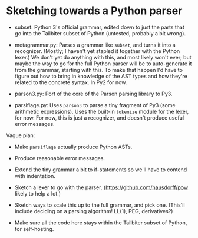# Sketching towards a Python parser

* subset: Python 3's official grammar, edited down to just the parts
  that go into the Tailbiter subset of Python (untested, probably a
  bit wrong).

* metagrammar.py: Parses a grammar like `subset`, and turns it into a
  recognizer. (Mostly; I haven't yet stapled it together with the
  Python lexer.) We don't yet do anything with this, and most likely
  won't ever; but maybe the way to go for the full Python parser will
  be to auto-generate it from the grammar, starting with this. To make
  that happen I'd have to figure out how to bring in knowledge of the
  AST types and how they're related to the concrete syntax. In Py2 for
  now.

* parson3.py: Port of the core of the Parson parsing library to Py3.

* parsiflage.py: Uses `parson3` to parse a tiny fragment of Py3 (some
  arithmetic expressions). Uses the built-in `tokenize` module for the
  lexer, for now. For now, this is just a recognizer, and doesn't
  produce useful error messages.

Vague plan: 

* Make `parsiflage` actually produce Python ASTs.

* Produce reasonable error messages.

* Extend the tiny grammar a bit to if-statements so we'll have to
  contend with indentation.

* Sketch a lexer to go with the
  parser. (https://github.com/hausdorff/pow likely to help a lot.)

* Sketch ways to scale this up to the full grammar, and pick one.
  (This'll include deciding on a parsing algorithm! LL(1), PEG,
  derivatives?)

* Make sure all the code here stays within the Tailbiter subset of
  Python, for self-hosting.

